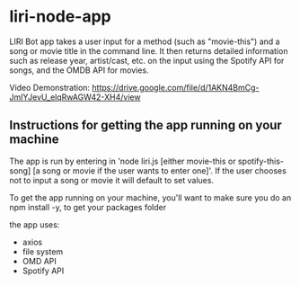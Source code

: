 # liri-node-app

LIRI Bot app takes a user input for a method (such as "movie-this") and a song or movie title in the command line. It then returns detailed information such as release year, artist/cast, etc. on the input using the Spotify API for songs, and the OMDB API for movies. 

Video Demonstration: https://drive.google.com/file/d/1AKN4BmCg-JmIYJevU_elqRwAGW42-XH4/view


## Instructions for getting the app running on your machine 

The app is run by entering in 'node liri.js [either movie-this or spotify-this-song] [a song or movie if the user wants to enter one]'. If the user chooses not to input a song or movie it will default to set values. 

To get the app running on your machine, you'll want to make sure you do an npm install -y, to get your packages folder


the app uses: 
- axios
- file system 
- OMD API
- Spotify API
